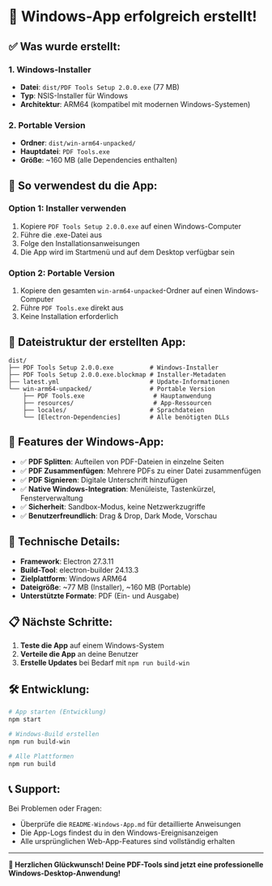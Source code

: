 # 🎉 Windows-App erfolgreich erstellt!

## ✅ Was wurde erstellt:

### 1. **Windows-Installer**
- **Datei**: `dist/PDF Tools Setup 2.0.0.exe` (77 MB)
- **Typ**: NSIS-Installer für Windows
- **Architektur**: ARM64 (kompatibel mit modernen Windows-Systemen)

### 2. **Portable Version**
- **Ordner**: `dist/win-arm64-unpacked/`
- **Hauptdatei**: `PDF Tools.exe`
- **Größe**: ~160 MB (alle Dependencies enthalten)

## 🚀 So verwendest du die App:

### **Option 1: Installer verwenden**
1. Kopiere `PDF Tools Setup 2.0.0.exe` auf einen Windows-Computer
2. Führe die .exe-Datei aus
3. Folge den Installationsanweisungen
4. Die App wird im Startmenü und auf dem Desktop verfügbar sein

### **Option 2: Portable Version**
1. Kopiere den gesamten `win-arm64-unpacked`-Ordner auf einen Windows-Computer
2. Führe `PDF Tools.exe` direkt aus
3. Keine Installation erforderlich

## 📁 Dateistruktur der erstellten App:

```
dist/
├── PDF Tools Setup 2.0.0.exe          # Windows-Installer
├── PDF Tools Setup 2.0.0.exe.blockmap # Installer-Metadaten
├── latest.yml                         # Update-Informationen
└── win-arm64-unpacked/                # Portable Version
    ├── PDF Tools.exe                   # Hauptanwendung
    ├── resources/                      # App-Ressourcen
    ├── locales/                       # Sprachdateien
    └── [Electron-Dependencies]        # Alle benötigten DLLs
```

## 🎯 Features der Windows-App:

- ✅ **PDF Splitten**: Aufteilen von PDF-Dateien in einzelne Seiten
- ✅ **PDF Zusammenfügen**: Mehrere PDFs zu einer Datei zusammenfügen
- ✅ **PDF Signieren**: Digitale Unterschrift hinzufügen
- ✅ **Native Windows-Integration**: Menüleiste, Tastenkürzel, Fensterverwaltung
- ✅ **Sicherheit**: Sandbox-Modus, keine Netzwerkzugriffe
- ✅ **Benutzerfreundlich**: Drag & Drop, Dark Mode, Vorschau

## 🔧 Technische Details:

- **Framework**: Electron 27.3.11
- **Build-Tool**: electron-builder 24.13.3
- **Zielplattform**: Windows ARM64
- **Dateigröße**: ~77 MB (Installer), ~160 MB (Portable)
- **Unterstützte Formate**: PDF (Ein- und Ausgabe)

## 📋 Nächste Schritte:

1. **Teste die App** auf einem Windows-System
2. **Verteile die App** an deine Benutzer
3. **Erstelle Updates** bei Bedarf mit `npm run build-win`

## 🛠️ Entwicklung:

```bash
# App starten (Entwicklung)
npm start

# Windows-Build erstellen
npm run build-win

# Alle Plattformen
npm run build
```

## 📞 Support:

Bei Problemen oder Fragen:
- Überprüfe die `README-Windows-App.md` für detaillierte Anweisungen
- Die App-Logs findest du in den Windows-Ereignisanzeigen
- Alle ursprünglichen Web-App-Features sind vollständig erhalten

---

**🎊 Herzlichen Glückwunsch! Deine PDF-Tools sind jetzt eine professionelle Windows-Desktop-Anwendung!**
